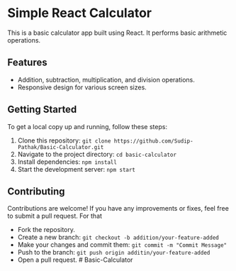 # Simple React Calculator

This is a basic calculator app built using React. It performs basic arithmetic operations.

## Features

- Addition, subtraction, multiplication, and division operations.
- Responsive design for various screen sizes.

## Getting Started

To get a local copy up and running, follow these steps:

1. Clone this repository: `git clone https://github.com/Sudip-Pathak/Basic-Calculator.git`
2. Navigate to the project directory: `cd basic-calculator`
3. Install dependencies: `npm install`
4. Start the development server: `npm start`

## Contributing

Contributions are welcome! If you have any improvements or fixes, feel free to submit a pull request. For that

- Fork the repository.
- Create a new branch: `git checkout -b addition/your-feature-added`
- Make your changes and commit them: `git commit -m "Commit Message"`
- Push to the branch: `git push origin additin/your-feature-added`
- Open a pull request.
#   B a s i c - C a l c u l a t o r  
 